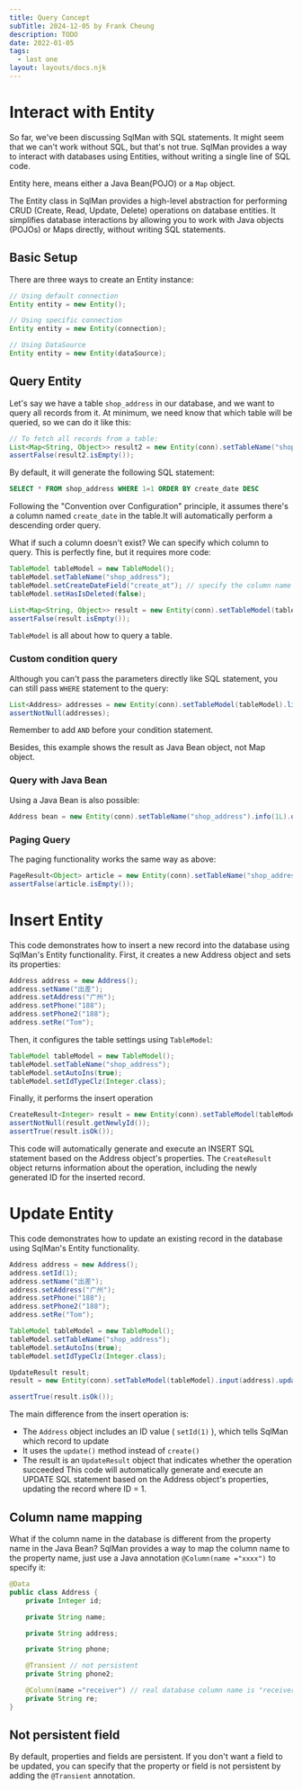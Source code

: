 ```yaml
---
title: Query Concept
subTitle: 2024-12-05 by Frank Cheung
description: TODO
date: 2022-01-05
tags:
  - last one
layout: layouts/docs.njk
---
```

# Interact with Entity
So far, we've been discussing SqlMan with SQL statements. It might seem that we can't work without SQL, but that's not true. SqlMan provides a way to interact with databases using Entities, without writing a single line of SQL code.

Entity here, means either a Java Bean(POJO) or a `Map` object.

The Entity class in SqlMan provides a high-level abstraction for performing CRUD (Create, Read, Update, Delete) operations on database entities. It simplifies database interactions by allowing you to work with Java objects (POJOs) or Maps directly, without writing SQL statements.

## Basic Setup
There are three ways to create an Entity instance:

```java
// Using default connection
Entity entity = new Entity();

// Using specific connection
Entity entity = new Entity(connection);

// Using DataSource
Entity entity = new Entity(dataSource);
```

## Query Entity

Let's say we have a table `shop_address` in our database, and we want to query all records from it. At minimum, we need know that which table will be queried, so we can do it like this:


```java
// To fetch all records from a table:
List<Map<String, Object>> result2 = new Entity(conn).setTableName("shop_address").list().queryList();
assertFalse(result2.isEmpty());
```

By default, it will generate the following SQL statement:

```sql
SELECT * FROM shop_address WHERE 1=1 ORDER BY create_date DESC
```
Following the "Convention over Configuration" principle, it assumes there's a column named `create_date` in the table.It will automatically perform a descending order query.

What if such a column doesn't exist? We can specify which column to query. This is perfectly fine, but it requires more code:

```java
TableModel tableModel = new TableModel();
tableModel.setTableName("shop_address");
tableModel.setCreateDateField("create_at"); // specify the column name
tableModel.setHasIsDeleted(false);

List<Map<String, Object>> result = new Entity(conn).setTableModel(tableModel).list().queryList();
assertFalse(result.isEmpty());
```

`TableModel` is all about how to query a table.

### Custom condition query

Although you can't pass the parameters directly like SQL statement, you can still pass `WHERE` statement to the query:

```java
List<Address> addresses = new Entity(conn).setTableModel(tableModel).list("AND stat = 1").queryList(Address.class);
assertNotNull(addresses);
```

Remember to add `AND` before your condition statement.

Besides, this example shows the result as Java Bean object, not Map object.

### Query with Java Bean
Using a Java Bean is also possible:

```java
Address bean = new Entity(conn).setTableName("shop_address").info(1L).query(Address.class);
```
### Paging Query
The paging functionality works the same way as above:

```java
PageResult<Object> article = new Entity(conn).setTableName("shop_address").list().page();
assertFalse(article.isEmpty());
```

# Insert Entity
This code demonstrates how to insert a new record into the database using SqlMan's Entity functionality. First, it creates a new Address object and sets its properties:

```java
Address address = new Address();
address.setName("出差");
address.setAddress("广州");
address.setPhone("188");
address.setPhone2("188");
address.setRe("Tom");
```
Then, it configures the table settings using `TableModel`:

```java
TableModel tableModel = new TableModel();
tableModel.setTableName("shop_address");
tableModel.setAutoIns(true);
tableModel.setIdTypeClz(Integer.class);
```

Finally, it performs the insert operation

```java
CreateResult<Integer> result = new Entity(conn).setTableModel(tableModel).input(address).create(Integer.class);
assertNotNull(result.getNewlyId());
assertTrue(result.isOk());
```

This code will automatically generate and execute an INSERT SQL statement based on the Address object's properties. The `CreateResult` object returns information about the operation, including the newly generated ID for the inserted record.

# Update Entity

This code demonstrates how to update an existing record in the database using SqlMan's Entity functionality.

```java
Address address = new Address();
address.setId(1);
address.setName("出差");
address.setAddress("广州");
address.setPhone("188");
address.setPhone2("188");
address.setRe("Tom");

TableModel tableModel = new TableModel();
tableModel.setTableName("shop_address");
tableModel.setAutoIns(true);
tableModel.setIdTypeClz(Integer.class);

UpdateResult result;
result = new Entity(conn).setTableModel(tableModel).input(address).update();

assertTrue(result.isOk());
```
The main difference from the insert operation is:

- The `Address` object includes an ID value ( `setId(1)` ), which tells SqlMan which record to update
- It uses the `update()` method instead of `create()`
- The result is an `UpdateResult` object that indicates whether the operation succeeded
This code will automatically generate and execute an UPDATE SQL statement based on the Address object's properties, updating the record where ID = 1.


## Column name mapping
What if the column name in the database is different from the property name in the Java Bean? SqlMan provides a way to map the column name to the property name, just use a Java annotation `@Column(name ="xxxx")` to specify it:

```java
@Data
public class Address {
    private Integer id;

    private String name;

    private String address;

    private String phone;

    @Transient // not persistent
    private String phone2;

    @Column(name ="receiver") // real database column name is "receiver"
    private String re;
}
```
## Not persistent field
By default, properties and fields are persistent. If you don't want a field to be updated, you can specify that the property or field is not persistent by adding the `@Transient` annotation.
 